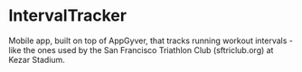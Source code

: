 # IntervalTracker
Mobile app, built on top of AppGyver, that tracks running workout intervals - like the ones used by the San Francisco Triathlon Club (sftriclub.org) at Kezar Stadium.
